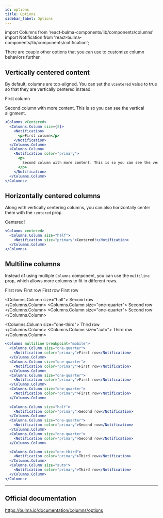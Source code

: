 ```yaml
---
id: options
title: Options
sidebar_label: Options
---
```


import Columns from 'react-bulma-components/lib/components/columns'
import Notification from 'react-bulma-components/lib/components/notification';

There are couple other options that you can use to customize column behaviors further.

## Vertically centered content

By default, columns are top-aligned. You can set the `vCentered` value to true so that they are
vertically centered instead.

<Columns vCentered>
  <Columns.Column size={8}>
    <Notification>
      <p>First column</p>
    </Notification>
  </Columns.Column>
  <Columns.Column>
    <Notification color="primary">
      <p>
        Second column with more content. This is so you can see the vertical alignment.
      </p>
    </Notification>
  </Columns.Column>
</Columns>

```jsx
<Columns vCentered>
  <Columns.Column size={8}>
    <Notification>
      <p>First column</p>
    </Notification>
  </Columns.Column>
  <Columns.Column>
    <Notification color="primary">
      <p>
        Second column with more content. This is so you can see the vertical alignment.
      </p>
    </Notification>
  </Columns.Column>
</Columns>
```

## Horizontally centered columns

Along with vertically centering columns, you can also horizontally center them with the `centered` prop.

<Columns centered vCentered>
  <Columns.Column size="half">
    <Notification color="primary">Centered!</Notification>
  </Columns.Column>
</Columns>

```jsx
<Columns centered>
  <Columns.Column size="half">
    <Notification size="primary">Centered!</Notification>
  </Columns.Column>
</Columns>
```

## Multiline columns

Instead of using multiple `Columns` component, you can use the `multiline` prop, which allows more columns to fit
in different rows.

<Columns multiline breakpoint="mobile">
  <Columns.Column size="one-quarter">
    <Notification color="primary">First row</Notification>
  </Columns.Column>
  <Columns.Column size="one-quarter">
    <Notification color="primary">First row</Notification>
  </Columns.Column>
  <Columns.Column size="one-quarter">
    <Notification color="primary">First row</Notification>
  </Columns.Column>
  <Columns.Column size="one-quarter">
    <Notification color="primary">First row</Notification>
  </Columns.Column>
  
  <Columns.Column size="half">
    <Notification color="primary">Second row</Notification>  
  </Columns.Column>
  <Columns.Column size="one-quarter">
    <Notification color="primary">Second row</Notification>  
  </Columns.Column>
  <Columns.Column size="one-quarter">
    <Notification color="primary">Second row</Notification>  
  </Columns.Column>  

  <Columns.Column size="one-third">
    <Notification color="primary">Third row</Notification>  
  </Columns.Column>
  <Columns.Column size="auto">
    <Notification color="primary">Third row</Notification>  
  </Columns.Column>      
</Columns>

```jsx
<Columns multiline breakpoint="mobile">
  <Columns.Column size="one-quarter">
    <Notification color="primary">First row</Notification>
  </Columns.Column>
  <Columns.Column size="one-quarter">
    <Notification color="primary">First row</Notification>
  </Columns.Column>
  <Columns.Column size="one-quarter">
    <Notification color="primary">First row</Notification>
  </Columns.Column>
  <Columns.Column size="one-quarter">
    <Notification color="primary">First row</Notification>
  </Columns.Column>
  
  <Columns.Column size="half">
    <Notification color="primary">Second row</Notification>  
  </Columns.Column>
  <Columns.Column size="one-quarter">
    <Notification color="primary">Second row</Notification>  
  </Columns.Column>
  <Columns.Column size="one-quarter">
    <Notification color="primary">Second row</Notification>  
  </Columns.Column>  

  <Columns.Column size="one-third">
    <Notification color="primary">Third row</Notification>  
  </Columns.Column>
  <Columns.Column size="auto">
    <Notification color="primary">Third row</Notification>  
  </Columns.Column>      
</Columns>
```

---

## Official documentation

https://bulma.io/documentation/columns/options
